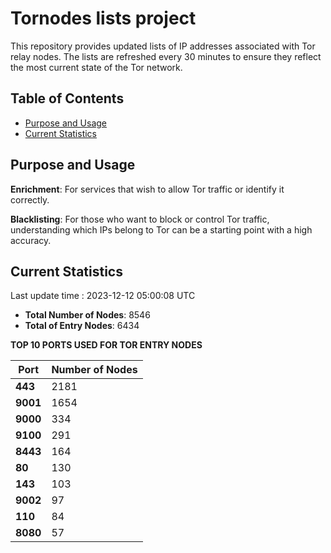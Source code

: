 # Tornodes lists project

This repository provides updated lists of IP addresses associated with Tor relay nodes. The lists are refreshed every 30 minutes to ensure they reflect the most current state of the Tor network.

## Table of Contents

- [Purpose and Usage](#purpose-and-usage)
- [Current Statistics](#current-statistics)


## Purpose and Usage

**Enrichment**: For services that wish to allow Tor traffic or identify it correctly.

**Blacklisting**: For those who want to block or control Tor traffic, understanding which IPs belong to Tor can be a starting point with a high accuracy.

## Current Statistics

Last update time : 2023-12-12 05:00:08 UTC

- **Total Number of Nodes**: 8546
- **Total of Entry Nodes**: 6434

**TOP 10 PORTS USED FOR TOR ENTRY NODES**

| **Port** | **Number of Nodes** |
|------|-----------------|
| **443**   | 2181  |
| **9001**   | 1654  |
| **9000**   | 334  |
| **9100**   | 291  |
| **8443**   | 164  |
| **80**   | 130  |
| **143**   | 103  |
| **9002**   | 97  |
| **110**   | 84  |
| **8080**   | 57  |

